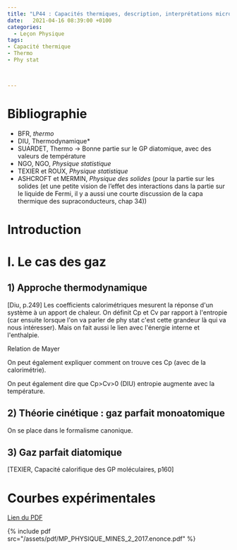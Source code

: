 ```yaml
---
title: "LP44 : Capacités thermiques, description, interprétations microscopiques "
date:   2021-04-16 08:39:00 +0100
categories:
  - Leçon Physique
tags:
- Capacité thermique
- Thermo
- Phy stat
 


---
```

# Bibliographie
* BFR, *thermo*
* DIU, Thermodynamique*
* SUARDET, Thermo → Bonne partie sur le GP diatomique, avec des valeurs de température
* NGO, NGO, *Physique statistique*
* TEXIER et ROUX, *Physique statistique*
* ASHCROFT et MERMIN, *Physique des solides* (pour la partie sur les solides (et une petite vision de l’effet des interactions dans la partie sur le liquide de Fermi, il y a aussi une courte discussion de la capa thermique des supraconducteurs, chap 34))

# Introduction

# I. Le cas des gaz
## 1) Approche thermodynamique
[Diu, p.249]
Les coefficients calorimétriques mesurent la réponse d'un système à un apport de chaleur.
On définit Cp et Cv par rapport à l'entropie (car ensuite lorsque l'on va parler de phy stat c'est cette grandeur là qui va nous intéresser). Mais on fait aussi le lien avec l'énergie interne et l'enthalpie.

Relation de Mayer

On peut également expliquer comment on trouve ces Cp (avec de la calorimétrie).

On peut également dire que Cp>Cv>0 (DIU) entropie augmente avec la température.

## 2) Théorie cinétique : gaz parfait monoatomique
On se place dans le formalisme canonique.

## 3) Gaz parfait diatomique
[TEXIER, Capacité calorifique des GP moléculaires, p160]

# Courbes expérimentales
[Lien du PDF](/assets/pdf/MP_PHYSIQUE_MINES_2_2017.enonce.pdf)

{% include pdf src="/assets/pdf/MP_PHYSIQUE_MINES_2_2017.enonce.pdf" %}

